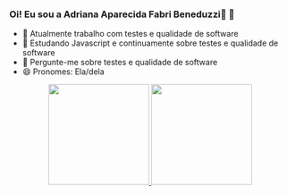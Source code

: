 ### Oi! Eu sou a Adriana Aparecida Fabri Beneduzzi👋 🌟


- 🔭 Atualmente trabalho com testes e qualidade de software
- 🌱 Estudando Javascript e continuamente sobre testes e qualidade de software
- 💬 Pergunte-me sobre testes e qualidade de software
- 😄 Pronomes: Ela/dela

<div align="center">
  <a href="https://github.com/adrianabeneduzzi">
  <img height="180em" src="https://github-readme-stats.vercel.app/api?username=adrianabeneduzzi&show_icons=true&theme=gruvbox&include_all_commits=true&count_private=true"/>
  <img height="180em" src="https://github-readme-stats.vercel.app/api/top-langs/?username=adrianabeneduzzi&layout=compact&langs_count=7&theme=gruvbox"/>
</div>
